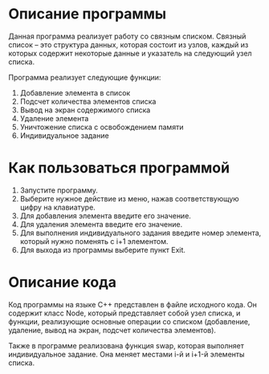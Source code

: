 # Описание программы

Данная программа реализует работу со связным списком. Связный список – это структура данных, которая состоит из узлов, каждый из которых содержит некоторые данные и указатель на следующий узел списка. 

Программа реализует следующие функции:
1. Добавление элемента в список
2. Подсчет количества элементов списка
3. Вывод на экран содержимого списка
4. Удаление элемента
5. Уничтожение списка с освобождением памяти
6. Индивидуальное задание

# Как пользоваться программой

1. Запустите программу.
2. Выберите нужное действие из меню, нажав соответствующую цифру на клавиатуре.
3. Для добавления элемента введите его значение.
4. Для удаления элемента введите его значение.
5. Для выполнения индивидуального задания введите номер элемента, который нужно поменять с i+1 элементом.
6. Для выхода из программы выберите пункт Exit.

# Описание кода

Код программы на языке C++ представлен в файле исходного кода. Он содержит класс Node, который представляет собой узел списка, и функции, реализующие основные операции со списком (добавление, удаление, вывод на экран, подсчет количества элементов). 

Также в программе реализована функция swap, которая выполняет индивидуальное задание. Она меняет местами i-й и i+1-й элементы списка.
